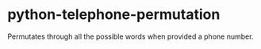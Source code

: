 # python-telephone-permutation
Permutates through all the possible words when provided a phone number.
